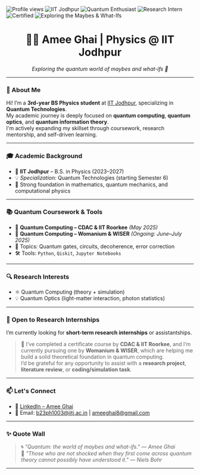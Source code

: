 
![Profile views](https://komarev.com/ghpvc/?username=Ameeghai&color=blue)
![IIT Jodhpur](https://img.shields.io/badge/IIT%20Jodhpur-Physics-yellow?style=for-the-badge&logo=ionic&logoColor=black)
![Quantum Enthusiast](https://img.shields.io/badge/Quantum-Enthusiast-purple?style=for-the-badge&logo=quantconnect&logoColor=white)
![Research Intern](https://img.shields.io/badge/Research--Intern-Aspirant-blue?style=for-the-badge&logo=academia&logoColor=white)
![Certified](https://img.shields.io/badge/Certified-CDAC--IITR%20%7C%20Womanium--WISER-green?style=flat-square&logo=verizon&logoColor=white)
![Exploring the Maybes & What-Ifs](https://img.shields.io/badge/Exploring_the_Maybes_&_What--Ifs-%F0%9F%94%AE%20Quantum_Realm-blueviolet?style=for-the-badge&logo=protonmail&logoColor=white)


<h1 align="center">👩‍🔬 Amee Ghai | Physics @ IIT Jodhpur</h1>
<p align="center">
  <em>Exploring the quantum world of maybes and what-ifs 🌌</em>
</p>


---

### 🧠 About Me

Hi! I’m a **3rd-year BS Physics student** at [IIT Jodhpur](https://iitj.ac.in/), specializing in **Quantum Technologies**.  
My academic journey is deeply focused on **quantum computing**, **quantum optics**, and **quantum information theory**.  
I'm actively expanding my skillset through coursework, research mentorship, and self-driven learning.

---

### 🎓 Academic Background

- 🏫 **IIT Jodhpur** – B.S. in Physics (2023–2027)  
- 💡 *Specialization:* Quantum Technologies (starting Semester 6)  
- 📐 Strong foundation in mathematics, quantum mechanics, and computational physics

---

### 📚 Quantum Coursework & Tools

- 🏅 **Quantum Computing – CDAC & IIT Roorkee** *(May 2025)*  
- 📖 **Quantum Computing – Womanium & WISER** *(Ongoing: June–July 2025)*  
- 🧪 Topics: Quantum gates, circuits, decoherence, error correction  
- 🛠️ Tools: `Python`, `Qiskit`, `Jupyter Notebooks`

---

### 🔍 Research Interests

- ⚛️ Quantum Computing (theory + simulation)  
- 💡 Quantum Optics (light-matter interaction, photon statistics)  
  

---

### 🤝 Open to Research Internships

I’m currently looking for **short-term research internships** or assistantships.

> 📌 I’ve completed a certificate course by **CDAC & IIT Roorkee**, and I’m currently pursuing one by **Womanium & WISER**, which are helping me build a solid theoretical foundation in quantum computing.  
> I’d be grateful for any opportunity to assist with a **research project**, **literature review**, or **coding/simulation task**.

---

### 📫 Let's Connect

- 💼 [LinkedIn – Amee Ghai](https://www.linkedin.com/in/ameeghaiqc/)  
- 📧 Email: b23ph1003@iitj.ac.in | ameeghai8@gmail.com 


---

### ✨ Quote Wall

> 🌀 *"Quantum: the world of maybes and what-ifs."* — *Amee Ghai*  
> 🧠 *"Those who are not shocked when they first come across quantum theory cannot possibly have understood it."* — *Niels Bohr*

---




